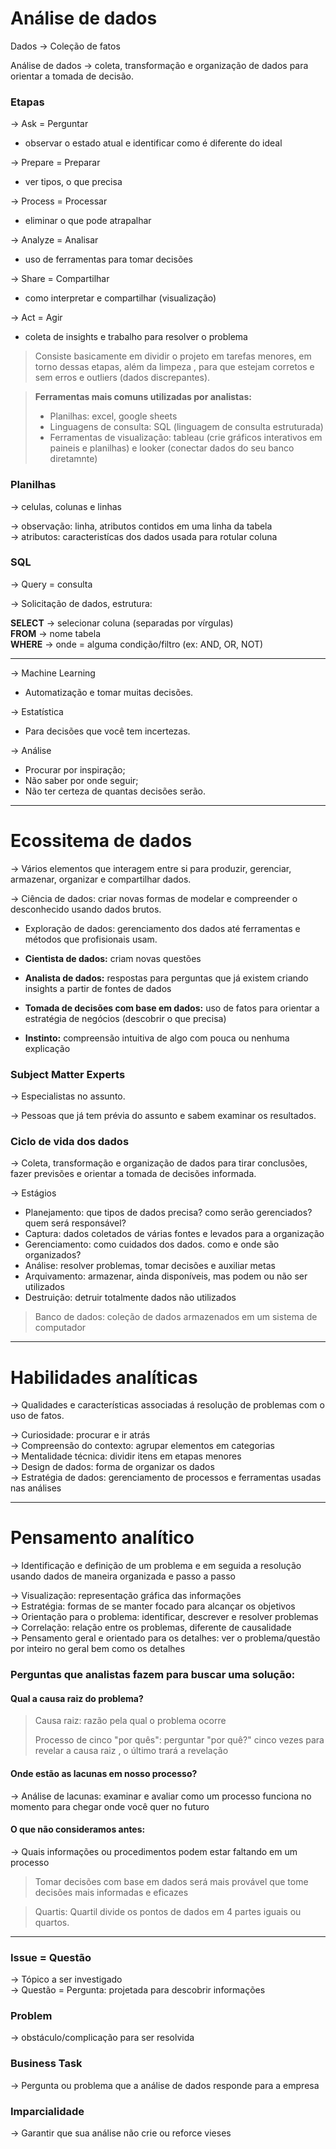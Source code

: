 # Análise de dados

Dados -> Coleção de fatos

Análise de dados -> coleta, transformação e organização de dados para orientar a tomada de decisão.

### Etapas 

-> Ask = Perguntar
- observar o estado atual e identificar como é diferente do ideal

-> Prepare = Preparar
- ver tipos, o que precisa

-> Process = Processar
- eliminar o que pode atrapalhar

-> Analyze = Analisar
- uso de ferramentas para tomar decisões

-> Share = Compartilhar
- como interpretar e compartilhar (visualização)

-> Act = Agir
- coleta de insights e trabalho para resolver o problema

> Consiste basicamente em dividir o projeto em tarefas menores, em torno dessas etapas, além da limpeza , para que estejam corretos e sem erros e outliers (dados discrepantes).

> **Ferramentas mais comuns utilizadas por analistas:**
>
> - Planilhas: excel, google sheets
> - Linguagens de consulta: SQL (linguagem de consulta estruturada)
> - Ferramentas de visualização: tableau (crie gráficos interativos em paineis e planilhas) e looker (conectar dados do seu banco diretamnte)

### Planilhas 

-> celulas, colunas e linhas

-> observação: linha, atributos contidos em uma linha da tabela  
-> atributos: caracteristícas dos dados usada para rotular coluna  


### SQL

-> Query = consulta

-> Solicitação de dados, estrutura:

**SELECT** -> selecionar coluna (separadas por vírgulas)  
**FROM** -> nome tabela  
**WHERE** -> onde = alguma condição/filtro (ex: AND, OR, NOT)

--------------------------------------------------------------------------------

-> Machine Learning  
- Automatização e tomar muitas decisões.

-> Estatística 
- Para decisões que você tem incertezas.

-> Análise 
- Procurar por inspiração; 
- Não saber por onde seguir;
- Não ter certeza de quantas decisões serão.

--------------------------------------------------------------------------------

# Ecossitema de dados 

-> Vários elementos que interagem entre si para produzir, gerenciar, armazenar, organizar e compartilhar dados.

-> Ciência de dados: criar novas formas de modelar e compreender o desconhecido usando dados brutos. 
- Exploração de dados: gerenciamento dos dados até ferramentas e métodos que profisionais usam.


- **Cientista de dados:** criam novas questões
- **Analista de dados:** respostas para perguntas que já existem criando insights a partir de fontes de dados
- **Tomada de decisões com base em dados:** uso de fatos para orientar a estratégia de negócios (descobrir o que precisa)
- **Instinto:** compreensão intuitiva de algo com pouca ou nenhuma explicação    


### Subject Matter Experts 

-> Especialistas no assunto.

-> Pessoas que já tem prévia do assunto e sabem examinar os resultados.


### Ciclo de vida dos dados 

-> Coleta, transformação e organização de dados para tirar conclusões, fazer previsões e orientar a tomada de decisões informada.

-> Estágios

- Planejamento: que tipos de dados precisa? como serão gerenciados? quem será responsável?
- Captura: dados coletados de várias fontes e levados para a organização
- Gerenciamento: como cuidados dos dados. como e onde são organizados?
- Análise: resolver problemas, tomar decisões e auxiliar metas
- Arquivamento: armazenar, ainda disponíveis, mas podem ou não ser utilizados 
- Destruição: detruir totalmente dados não utilizados

> Banco de dados: coleção de dados armazenados em um sistema de computador


--------------------------------------------------------------------------------

# Habilidades analíticas

-> Qualidades e características associadas á resolução de problemas com o uso de fatos.

-> Curiosidade: procurar e ir atrás  
-> Compreensão do contexto: agrupar elementos em categorias  
-> Mentalidade técnica: dividir itens em etapas menores  
-> Design de dados: forma de organizar os dados  
-> Estratégia de dados: gerenciamento de processos e ferramentas usadas nas análises  

--------------------------------------------------------------------------------

# Pensamento analítico 

-> Identificação e definição de um problema e em seguida a resolução usando dados de maneira organizada e passo a passo

-> Visualização: representação gráfica das informações  
-> Estratégia: formas de se manter focado para alcançar os objetivos  
-> Orientação para o problema: identificar, descrever e resolver problemas   
-> Correlação: relação entre os problemas, diferente de causalidade  
-> Pensamento geral e orientado para os detalhes: ver o problema/questão por inteiro no geral bem como os detalhes  




### Perguntas que analistas fazem para buscar uma solução:

#### Qual a causa raiz do problema?

> Causa raiz: razão pela qual o problema ocorre
>
> Processo de cinco "por quês": perguntar "por quê?" cinco vezes para revelar a causa raiz , o último trará a revelação

#### Onde estão as lacunas em nosso processo?

-> Análise de lacunas: examinar e avaliar como um processo funciona no momento para chegar onde você quer no futuro


#### O que não consideramos antes:

->  Quais informações ou procedimentos podem estar faltando em um processo


> Tomar decisões com base em dados será mais provável que tome decisões mais informadas e eficazes

> Quartis: Quartil divide os pontos de dados em 4 partes iguais ou quartos.

--------------------------------------------------------------------------------

### Issue = Questão
-> Tópico a ser investigado  
-> Questão = Pergunta: projetada para descobrir informações  

### Problem
-> obstáculo/complicação para ser resolvida  

### Business Task
-> Pergunta ou problema que a análise de dados responde para a empresa  

### Imparcialidade
-> Garantir que sua análise não crie ou reforce vieses  